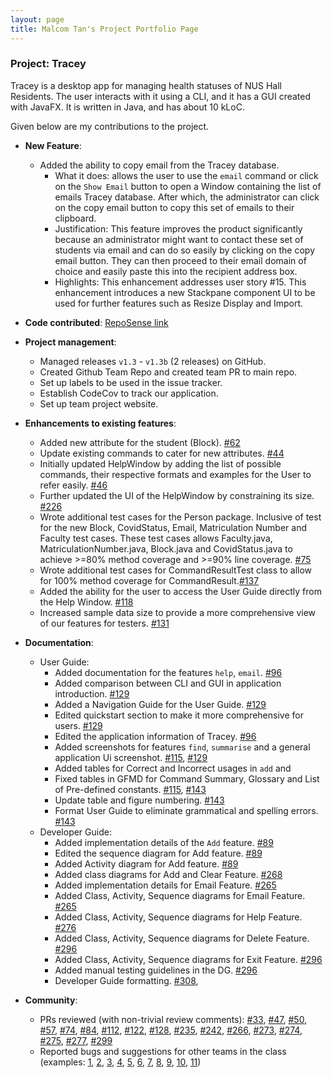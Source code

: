 ```yaml
---
layout: page
title: Malcom Tan's Project Portfolio Page
---
```


### Project: Tracey

Tracey is a desktop app for managing health statuses of NUS Hall Residents. The user interacts with it using a CLI, and it has a GUI created with JavaFX. It is written in Java, and has about 10 kLoC.

Given below are my contributions to the project.

* **New Feature**:
  * Added the ability to copy email from the Tracey database.
      * What it does: allows the user to use the `email` command or click on the `Show Email` button to open a Window containing the list of emails Tracey database. After which, the administrator can click on the copy email button to copy this set of emails to their clipboard.
      * Justification: This feature improves the product significantly because an administrator might want to contact these set of students via email and can do so easily by clicking on the copy email button. They can then proceed to their email domain of choice and easily paste this into the recipient address box.
      * Highlights: This enhancement addresses user story #15. This enhancement introduces a new Stackpane component UI to be used for further features such as Resize Display and Import.

* **Code contributed**: [RepoSense link](https://nus-cs2103-ay2122s2.github.io/tp-dashboard/?search=dannydakota&breakdown=true&sort=groupTitle&sortWithin=title&since=2022-02-18&timeframe=commit&mergegroup=&groupSelect=groupByRepos&checkedFileTypes=docs~functional-code~test-code~other)

* **Project management**:
    * Managed releases `v1.3` - `v1.3b` (2 releases) on GitHub.
    * Created Github Team Repo and created team PR to main repo.
    * Set up labels to be used in the issue tracker.
    * Establish CodeCov to track our application.
    * Set up team project website.

* **Enhancements to existing features**:
    * Added new attribute for the student (Block).  [\#62](https://github.com/AY2122S2-CS2103T-T12-3/tp/pull/62)
    * Update existing commands to cater for new attributes. [\#44](https://github.com/AY2122S2-CS2103T-T12-3/tp/pull/44)
    * Initially updated HelpWindow by adding the list of possible commands, their respective formats and examples for the User to refer easily. [\#46](https://github.com/AY2122S2-CS2103T-T12-3/tp/pull/46)
    * Further updated the UI of the HelpWindow by constraining its size. [\#226](https://github.com/AY2122S2-CS2103T-T12-3/tp/pull/226)
    * Wrote additional test cases for the Person package. Inclusive of test for the new Block, CovidStatus, Email, Matriculation Number and Faculty test cases. These test cases allows Faculty.java, MatriculationNumber.java, Block.java and CovidStatus.java to achieve >=80% method coverage and >=90% line coverage. [\#75](https://github.com/AY2122S2-CS2103T-T12-3/tp/pull/75)
    * Wrote additional test cases for CommandResultTest class to allow for 100% method coverage for CommandResult.[\#137](https://github.com/AY2122S2-CS2103T-T12-3/tp/pull/137)
    * Added the ability for the user to access the User Guide directly from the Help Window. [\#118](https://github.com/AY2122S2-CS2103T-T12-3/tp/pull/118)
    * Increased sample data size to provide a more comprehensive view of our features for testers. [\#131](https://github.com/AY2122S2-CS2103T-T12-3/tp/pull/131)

* **Documentation**:
    * User Guide:
        * Added documentation for the features `help`, `email`. [\#96](https://github.com/AY2122S2-CS2103T-T12-3/tp/pull/96)
        * Added comparison between CLI and GUI in application introduction. [\#129](https://github.com/AY2122S2-CS2103T-T12-3/tp/pull/129)
        * Added a Navigation Guide for the User Guide. [\#129](https://github.com/AY2122S2-CS2103T-T12-3/tp/pull/129)
        * Edited quickstart section to make it more comprehensive for users. [\#129](https://github.com/AY2122S2-CS2103T-T12-3/tp/pull/129)
        * Edited the application information of Tracey. [\#96](https://github.com/AY2122S2-CS2103T-T12-3/tp/pull/96)
        * Added screenshots for features `find`, `summarise` and a general application Ui screenshot. [\#115](https://github.com/AY2122S2-CS2103T-T12-3/tp/pull/115), [\#129](https://github.com/AY2122S2-CS2103T-T12-3/tp/pull/129)
        * Added tables for Correct and Incorrect usages in `add` and
        * Fixed tables in GFMD for Command Summary, Glossary and List of Pre-defined constants. [\#115](https://github.com/AY2122S2-CS2103T-T12-3/tp/pull/115), [\#143](https://github.com/AY2122S2-CS2103T-T12-3/tp/pull/143)
        * Update table and figure numbering. [\#143](https://github.com/AY2122S2-CS2103T-T12-3/tp/pull/143)
        * Format User Guide to eliminate grammatical and spelling errors. [\#143](https://github.com/AY2122S2-CS2103T-T12-3/tp/pull/143)
    * Developer Guide:
        * Added implementation details of the `Add` feature. [\#89](https://github.com/AY2122S2-CS2103T-T12-3/tp/pull/89)
        * Edited the sequence diagram for Add feature. [\#89](https://github.com/AY2122S2-CS2103T-T12-3/tp/pull/89) 
        * Added Activity diagram for Add feature. [\#89](https://github.com/AY2122S2-CS2103T-T12-3/tp/pull/89)
        * Added class diagrams for Add and Clear Feature. [\#268](https://github.com/AY2122S2-CS2103T-T12-3/tp/pull/268)
        * Added implementation details for Email Feature. [\#265](https://github.com/AY2122S2-CS2103T-T12-3/tp/pull/265)
        * Added Class, Activity, Sequence diagrams for Email Feature. [\#265](https://github.com/AY2122S2-CS2103T-T12-3/tp/pull/265) 
        * Added Class, Activity, Sequence diagrams for Help Feature. [\#276](https://github.com/AY2122S2-CS2103T-T12-3/tp/pull/276)
        * Added Class, Activity, Sequence diagrams for Delete Feature. [\#296](https://github.com/AY2122S2-CS2103T-T12-3/tp/pull/296)
        * Added Class, Activity, Sequence diagrams for Exit Feature. [\#296](https://github.com/AY2122S2-CS2103T-T12-3/tp/pull/296)
        * Added manual testing guidelines in the DG. [\#296](https://github.com/AY2122S2-CS2103T-T12-3/tp/pull/296)
        * Developer Guide formatting. [\#308](https://github.com/AY2122S2-CS2103T-T12-3/tp/pull/308), 

* **Community**:
    * PRs reviewed (with non-trivial review comments): [\#33](https://github.com/AY2122S2-CS2103T-T12-3/tp/pull/33), [\#47](https://github.com/AY2122S2-CS2103T-T12-3/tp/pull/47), [\#50](https://github.com/AY2122S2-CS2103T-T12-3/tp/pull/50), [\#57](https://github.com/AY2122S2-CS2103T-T12-3/tp/pull/57), [\#74](https://github.com/AY2122S2-CS2103T-T12-3/tp/pull/74), [\#84](https://github.com/AY2122S2-CS2103T-T12-3/tp/pull/84), [\#112](https://github.com/AY2122S2-CS2103T-T12-3/tp/pull/112), [\#122](https://github.com/AY2122S2-CS2103T-T12-3/tp/pull/122), [\#128](https://github.com/AY2122S2-CS2103T-T12-3/tp/pull/128), [\#235](https://github.com/AY2122S2-CS2103T-T12-3/tp/pull/235), [\#242](https://github.com/AY2122S2-CS2103T-T12-3/tp/pull/242), [\#266](https://github.com/AY2122S2-CS2103T-T12-3/tp/pull/266), [\#273](https://github.com/AY2122S2-CS2103T-T12-3/tp/pull/273), [\#274](https://github.com/AY2122S2-CS2103T-T12-3/tp/pull/274), [\#275](https://github.com/AY2122S2-CS2103T-T12-3/tp/pull/275), [\#277](https://github.com/AY2122S2-CS2103T-T12-3/tp/pull/277), [\#299](https://github.com/AY2122S2-CS2103T-T12-3/tp/pull/299)
    * Reported bugs and suggestions for other teams in the class (examples: [1](https://github.com/DannyDakota/ped/issues/1), [2](https://github.com/DannyDakota/ped/issues/2), [3](https://github.com/DannyDakota/ped/issues/3), [4](https://github.com/DannyDakota/ped/issues/4), [5](https://github.com/DannyDakota/ped/issues/5), [6](https://github.com/DannyDakota/ped/issues/6), [7](https://github.com/DannyDakota/ped/issues/7), [8](https://github.com/DannyDakota/ped/issues/8), [9](https://github.com/DannyDakota/ped/issues/9), [10](https://github.com/DannyDakota/ped/issues/10), [11](https://github.com/DannyDakota/ped/issues/11))
    
